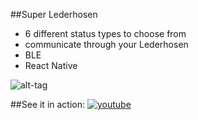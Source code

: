##Super Lederhosen 
* 6 different status types to choose from
* communicate through your Lederhosen
* BLE
* React Native

![alt-tag](http://i.giphy.com/3o7TKUXl2EP9gCcuQM.gif)

##See it in action: 
[![youtube](https://img.youtube.com/vi/w87n1R40D7s/0.jpg)](https://youtu.be/w87n1R40D7s)

